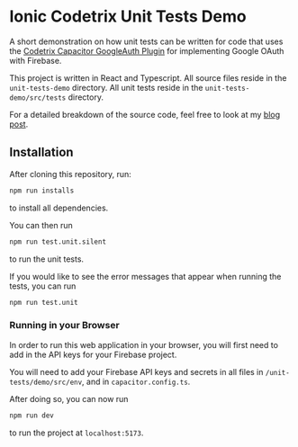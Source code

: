 # Ionic Codetrix Unit Tests Demo

A short demonstration on how unit tests can be written for code that uses the [Codetrix Capacitor GoogleAuth Plugin](https://github.com/CodetrixStudio/CapacitorGoogleAuth) for implementing Google OAuth with Firebase.

This project is written in React and Typescript. All source files reside in the `unit-tests-demo` directory. All unit tests reside in the `unit-tests-demo/src/tests` directory.

For a detailed breakdown of the source code, feel free to look at my [blog post](https://simeonat.github.io/posts/2023/06/unit-tests-codetrix-capacitor/).

## Installation

After cloning this repository, run:

```bash
npm run installs
```

to install all dependencies.

You can then run

```bash
npm run test.unit.silent
```

to run the unit tests.

If you would like to see the error messages that appear when running the tests, you can run
```bash
npm run test.unit
```

### Running in your Browser

In order to run this web application in your browser, you will first need to add in the API keys for your Firebase project.

You will need to add your Firebase API keys and secrets in all files in `/unit-tests/demo/src/env`, and in `capacitor.config.ts`.

After doing so, you can now run
```bash
npm run dev
```
to run the project at `localhost:5173`.
